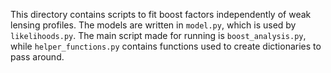 This directory contains scripts to fit boost factors independently of weak lensing profiles. The models are written in `model.py`, which is used by `likelihoods.py`. The main script made for running is `boost_analysis.py`, while `helper_functions.py` contains functions used to create dictionaries to pass around.